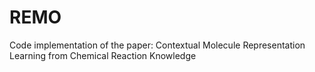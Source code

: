 # REMO
Code implementation of the paper: Contextual Molecule Representation Learning from Chemical Reaction Knowledge
